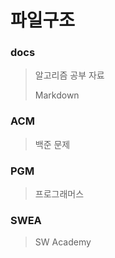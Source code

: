 # 파일구조

### docs

> 알고리즘 공부 자료
>
> Markdown



### ACM

> 백준 문제


### PGM

> 프로그래머스


### SWEA

> SW Academy


